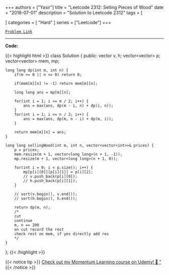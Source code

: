 
+++
authors = ["Yasir"]
title = "Leetcode 2312: Selling Pieces of Wood"
date = "2018-07-01"
description = "Solution to Leetcode 2312"
tags = [
    
]
categories = [
    "Hard"
]
series = ["Leetcode"]
+++



[`Problem Link`](https://leetcode.com/problems/selling-pieces-of-wood/description/)

---

**Code:**

{{< highlight html >}}
class Solution {
public:
    vector<int> v, h;
    vector<vector<int>> p;
    vector<vector<long long>> mem, mp;
    
    long long dp(int m, int n) {
        if(m <= 0 || n <= 0) return 0;

        if(mem[m][n] != -1) return mem[m][n];
        
        long long ans = mp[m][n];

        for(int i = 1; i <= m / 2; i++) {
            ans = max(ans, dp(m - i, n) + dp(i, n));
        }
        for(int i = 1; i <= n / 2; i++) {
            ans = max(ans, dp(m, n - i) + dp(m, i));
        }
        
        return mem[m][n] = ans;
    }
    
    long long sellingWood(int m, int n, vector<vector<int>>& prices) {
        p = prices;
        mem.resize(m + 1, vector<long long>(n + 1, -1));
        mp.resize(m + 1, vector<long long>(n + 1, 0));        

        for(int i = 0; i < p.size(); i++) {
            mp[p[i][0]][p[i][1]] = p[i][2];
            // v.push_back(p[i][0]);
            // h.push_back(p[i][1]);
        }

        // sort(v.begin(), v.end());
        // sort(h.begin(), h.end());        

        return dp(m, n);
        /*
        cut
        continue
        m, n == 200
        on cut record the rest
        check rest on mem, if yes directly add res
        */        
    }
};
{{< /highlight >}}


{{< notice tip >}}
[Check out my Momentum Learning course on Udemy! 🚀 "](https://www.udemy.com/course/blind-75-the-data-structures-and-algorithms-essentials/)
{{< /notice >}}

